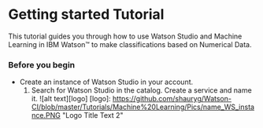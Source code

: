 # Getting started Tutorial
This tutorial guides you through how to use Watson Studio and Machine Learning in IBM Watson™ to make classifications based on Numerical Data.

### Before you begin
  * Create an instance of Watson Studio in your account.
    1. Search for Watson Studio in the catalog. Create a service and name it.
![alt text][logo]
[logo]: https://github.com/shauryg/Watson-CI/blob/master/Tutorials/Machine%20Learning/Pics/name_WS_instance.PNG "Logo Title Text 2"
